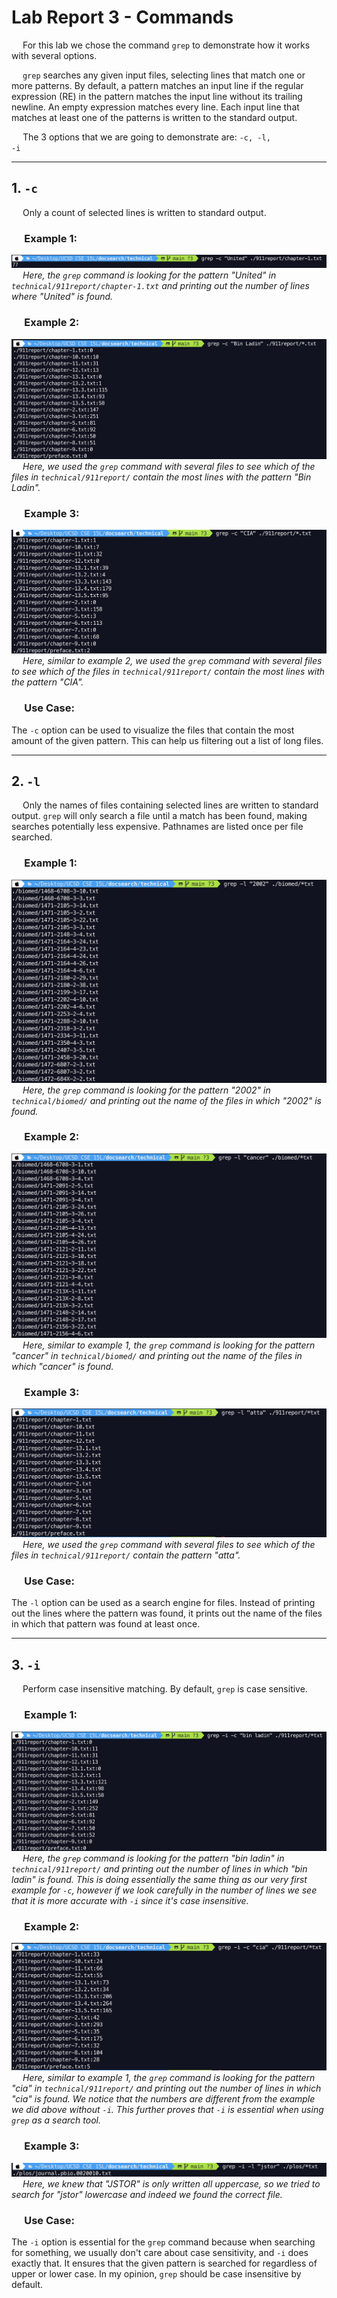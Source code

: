 # Lab Report 3 - Commands

&emsp; For this lab we chose the command <code>grep</code> to demonstrate how it works with several options.

&emsp; <code>grep</code> searches any given input files, selecting lines that match one or more patterns. By default, a pattern matches an input line if the regular expression (RE) in the pattern matches the input line without its trailing newline. An empty expression matches every line. Each input line that matches at least one of the patterns is written to the standard output.

&emsp; The 3 options that we are going to demonstrate are: <code>-c, -l, -i</code>

---

## 1. <code>-c</code>

&emsp; Only a count of selected lines is written to standard output.

### &emsp; Example 1:

![image](../Screenshots/Lab%20Report%203/lab3-screenshot-1.png)
&emsp; *Here, the <code>grep</code> command is looking for the pattern "United" in <code>technical/911report/chapter-1.txt</code> and printing out the number of lines where "United" is found.*


### &emsp; Example 2:

![image](../Screenshots/Lab%20Report%203/lab3-screenshot-2.png)
&emsp; *Here, we used the <code>grep</code> command with several files to see which of the files in <code>technical/911report/</code> contain the most lines with the pattern "Bin Ladin".*

### &emsp; Example 3:

![image](../Screenshots/Lab%20Report%203/lab3-screenshot-3.png)
&emsp; *Here, similar to example 2, we used the <code>grep</code> command with several files to see which of the files in <code>technical/911report/</code> contain the most lines with the pattern "CIA".*

### &emsp; Use Case:

The <code>-c</code> option can be used to visualize the files that contain the most amount of the given pattern. This can help us filtering out a list of long files.

---

## 2. <code>-l</code>

&emsp; Only the names of files containing selected lines are written to standard output. <code>grep</code> will only search a file until a match has been found, making searches potentially less expensive. Pathnames are listed once per file searched.

### &emsp; Example 1:

![image](../Screenshots/Lab%20Report%203/lab3-screenshot-4.png)
&emsp; *Here, the <code>grep</code> command is looking for the pattern "2002" in <code>technical/biomed/</code> and printing out the name of the files in which "2002" is found.*


### &emsp; Example 2:

![image](../Screenshots/Lab%20Report%203/lab3-screenshot-5.png)
&emsp; *Here, similar to example 1, the <code>grep</code> command is looking for the pattern "cancer" in <code>technical/biomed/</code> and printing out the name of the files in which "cancer" is found.*

### &emsp; Example 3:

![image](../Screenshots/Lab%20Report%203/lab3-screenshot-6.png)
&emsp; *Here, we used the <code>grep</code> command with several files to see which of the files in <code>technical/911report/</code> contain the pattern "atta".*

### &emsp; Use Case:

The <code>-l</code> option can be used as a search engine for files. Instead of printing out the lines where the pattern was found, it prints out the name of the files in which that pattern was found at least once.

---

## 3. <code>-i</code>

&emsp; Perform case insensitive matching. By default, <code>grep</code> is case sensitive.

### &emsp; Example 1:

![image](../Screenshots/Lab%20Report%203/lab3-screenshot-7.png)
&emsp; *Here, the <code>grep</code> command is looking for the pattern "bin ladin" in <code>technical/911report/</code> and printing out the number of lines in which "bin ladin" is found. This is doing essentially the same thing as our very first example for <code>-c</code>, however if we look carefully in the number of lines we see that it is more accurate with <code>-i</code> since it's case insensitive.*


### &emsp; Example 2:

![image](../Screenshots/Lab%20Report%203/lab3-screenshot-8.png)
&emsp; *Here, similar to example 1, the <code>grep</code> command is looking for the pattern "cia" in <code>technical/911report/</code> and printing out the number of lines in which "cia" is found. We notice that the numbers are different from the example we did above without <code>-i</code>. This further proves that <code>-i</code> is essential when using <code>grep</code> as a search tool.*

### &emsp; Example 3:

![image](../Screenshots/Lab%20Report%203/lab3-screenshot-9.png)
&emsp; *Here, we knew that "JSTOR" is only written all uppercase, so we tried to search for "jstor" lowercase and indeed we found the correct file.*

### &emsp; Use Case:

The <code>-i</code> option is essential for the <code>grep</code> command because when searching for something, we usually don't care about case sensitivity, and <code>-i</code> does exactly that. It ensures that the given pattern is searched for regardless of upper or lower case. In my opinion, <code>grep</code> should be case insensitive by default.